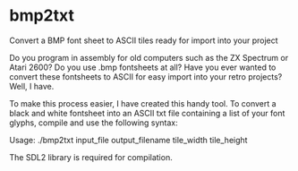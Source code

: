 # bmp2txt
Convert a BMP font sheet to ASCII tiles ready for import into your project

Do you program in assembly for old computers such as the ZX Spectrum or Atari 2600? Do you use .bmp fontsheets at all? Have you ever wanted to convert these fontsheets to ASCII for easy import into your retro projects? Well, I have.

To make this process easier, I have created this handy tool. To convert a black and white fontsheet into an ASCII txt file containing a list of your font glyphs, compile and use the following syntax:

Usage: ./bmp2txt input_file output_filename tile_width tile_height

The SDL2 library is required for compilation.
